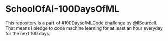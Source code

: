 # SchoolOfAI-100DaysOfML
This repository is a part of #100DaysofMLCode challenge by @llSourcell.  That means I pledge to code machine learning for at least an hour everyday for the next 100 days.
